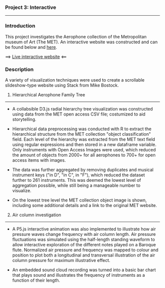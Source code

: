 ### Project 3: Interactive

-------------------------

### Introduction

This project investigates the Aerophone collection of the Metropolitan museum of Art (The MET).
An interactive website was constructed and can be found below and [here](www.antimurphy.com/dataviz).

==> [Live interactive website](http://www.antimurphy.com/dataviz/) <==


### Description

A variety of visualization techniques were used to create a scrollable slideshow-type website using Stack from Mike Bostock.

1. Hierarchical Aerophone Family Tree
-----------------------------------
* A collabsible D3.js radial hierarchy tree visualization was constructed using data from the MET open access CSV file; costumized to aid storytelling.

* Hierarchical data preprocessing was conducted with R to extract the hierarchical structure from the MET collection "object classification" field. 
Each level of the hierarchy was extracted from the MET text field using regular expressions and then stored in a new dataframe variable.
Only instruments with Open Access Images were used, which reduced the amount of objects from 2000+ for all aerophones to 700+ for open access items with images.

* The data was further aggregated by removing duplicates and musical instrument keys ("in D", "in C", in "F"), 
which reduced the dataset further to 261 instruments. This was deemed the lowest level of aggregation possible, while still being a manageable number to visualize.

* On the lowest tree level the MET collection object image is shown, including some additional details and a link to the original MET website.


2. Air column investigation
-------------------------
* A P5.js interactive animation was also implemented to illustrate how air pressure waves change frequency with air column length.
Air pressure fluctuations was simulated using the half-length standing waveform to allow interactive exploration of the different notes
played on a Baroque flute. Normalized air pressure and frequency was mapped to colour and position to plot both a longitudinal and transversal
illustration of the air column pressure for maximum illustrative effect.

* An embedded sound cloud recording was turned into a basic bar chart that plays sound and illustrates the frequency of instruments as a function of their length.